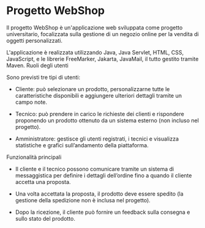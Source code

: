 # Progetto WebShop

Il progetto WebShop è un'applicazione web sviluppata come progetto universitario, focalizzata sulla gestione di un negozio online per la vendita di oggetti personalizzati.

L'applicazione è realizzata utilizzando Java, Java Servlet, HTML, CSS, JavaScript, e le librerie FreeMarker, Jakarta, JavaMail, il tutto gestito tramite Maven.
Ruoli degli utenti

Sono previsti tre tipi di utenti:

  - Cliente: può selezionare un prodotto, personalizzarne tutte le caratteristiche disponibili e aggiungere ulteriori dettagli tramite un campo note.

  - Tecnico: può prendere in carico le richieste dei clienti e rispondere proponendo un prodotto ottenuto da un sistema esterno (non incluso nel progetto).

  - Amministratore: gestisce gli utenti registrati, i tecnici e visualizza statistiche e grafici sull’andamento della piattaforma.

Funzionalità principali

  - Il cliente e il tecnico possono comunicare tramite un sistema di messaggistica per definire i dettagli dell’ordine fino a quando il cliente accetta una proposta.

  - Una volta accettata la proposta, il prodotto deve essere spedito (la gestione della spedizione non è inclusa nel progetto).

  - Dopo la ricezione, il cliente può fornire un feedback sulla consegna e sullo stato del prodotto.

